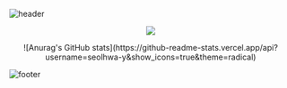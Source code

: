 ![header](https://capsule-render.vercel.app/api?type=waving&color=gradient&height=300&section=header&text=seolhwa-y&fontAlignY=40&fontSize=100&desc=GITHUB&descAlignY=65&animation=twinkling)

<p align="center">
  <a href="https://hits.seeyoufarm.com"><img src="https://hits.seeyoufarm.com/api/count/incr/badge.svg?url=https%3A%2F%2Fgithub.com%2Fhyeinisfree&count_bg=%2341B883&title_bg=%23CDC2C2&icon=github.svg&icon_color=%23E7E7E7&title=hits&edge_flat=false"/></a>
</p>
<div align="center">
![Anurag's GitHub stats](https://github-readme-stats.vercel.app/api?username=seolhwa-y&show_icons=true&theme=radical)
</div>


![footer](https://capsule-render.vercel.app/api?section=footer&type=waving&color=e2e4e3&height=130)
